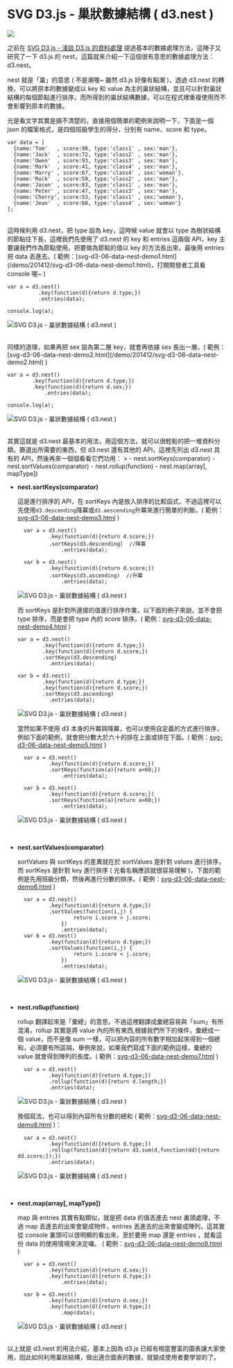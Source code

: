 # SVG D3.js - 巢狀數據結構 ( d3.nest )  

![](/img/articles/201412/svg-d3-06-data-nest.jpg#preview-img)

之前在 [SVG D3.js - 淺談 D3.js 的資料處理](http://www.oxxostudio.tw/articles/201411/svg-d3-01-data.html) 提過基本的數據處理方法，這陣子又研究了一下 d3.js 的 nest，這篇就來介紹一下這個很有意思的數據處理方法：d3.nest。

nest 就是「巢」的意思 ( 不是潮喔~ 雖然 d3.js 好像有點潮 )，透過 d3.nest 的轉換，可以將原本的數據變成以 key 和 value 為主的巢狀結構，並且可以針對巢狀結構的每個節點進行排序，而所得到的巢狀結構數據，可以在程式裡重複使用而不會影響到原本的數據。

光是看文字其實是搞不清楚的，直接用個簡單的範例來說明一下，下面是一個 json 的檔案格式，是四個班級學生的得分，分別有 name、score 和 type。

	var data = [
	  {name:'Tom'   , score:98, type:'class1' , sex:'man'},
	  {name:'Jack'  , score:72, type:'class2' , sex:'man'},
	  {name:'Owen'  , score:93, type:'class3' , sex:'man'},
	  {name:'Mark'  , score:41, type:'class4' , sex:'man'},
	  {name:'Marry' , score:67, type:'class4' , sex:'woman'},
	  {name:'Rock'  , score:59, type:'class2' , sex:'man'},
	  {name:'Jason' , score:83, type:'class1' , sex:'man'},
	  {name:'Peter' , score:47, type:'class3' , sex:'man'},
	  {name:'Cherry', score:53, type:'class1' , sex:'woman'},
	  {name:'Jean'  , score:68, type:'class4' , sex:'woman'}
	];

<br/>
這時候利用 d3.nest，把 type 設為 key，這時候 value 就會以 type 為樹狀結構的節點往下長，這裡我們先使用了 d3.nest 的 key 和 entries 這兩個 API，key 主要讓我們作為節點使用，把要做為節點的值以 key 的方法長出來，最後用 entries 把 data 丟進去。( 範例：[svg-d3-06-data-nest-demo1.html](/demo/201412/svg-d3-06-data-nest-demo1.html)，打開開發者工具看 console 喔~ )

	var a = d3.nest()
	          .key(function(d){return d.type;})
			  .entries(data); 

    console.log(a);

![SVG D3.js - 巢狀數據結構 ( d3.nest )](/img/articles/201412/20141206_1_02.jpg)

<br/>
同樣的道理，如果再把 sex 設為第二層 key，就會再依據 sex 長出一層。( 範例：[svg-d3-06-data-nest-demo2.html](/demo/201412/svg-d3-06-data-nest-demo2.html) )

	var a = d3.nest()
	        .key(function(d){return d.type;})
	        .key(function(d){return d.sex;})
			    .entries(data); 

    console.log(a);

![SVG D3.js - 巢狀數據結構 ( d3.nest )](/img/articles/201412/20141206_1_03.jpg)

<br/>
其實這就是 d3.nest 最基本的用法，用這個方法，就可以很輕鬆的把一堆資料分類，篩選出所需要的東西，但 d3.nest 還有其他的 API，這裡先列出 d3.nest 具有的 API，然後再來一個個看看它們功用：
>
- nest.sortKeys(comparator)
- nest.sortValues(comparator)
- nest.rollup(function)
- nest.map(array[, mapType])

<br/>

- **nest.sortKeys(comparator)**

	這是進行排序的 API，在 sortKeys 內是放入排序的比較函式，不過這裡可以先使用`d3.descending`降冪或`d3.aescending`升冪來進行簡單的判斷。( 範例：[svg-d3-06-data-nest-demo3.html](/demo/201412/svg-d3-06-data-nest-demo3.html) )

		var a = d3.nest()
		        .key(function(d){return d.score;})
		        .sortKeys(d3.descending)  //降冪
				    .entries(data);
	
		var b = d3.nest()
		        .key(function(d){return d.score;})
		        .sortKeys(d3.ascending)  //升冪
				    .entries(data); 

	![SVG D3.js - 巢狀數據結構 ( d3.nest )](/img/articles/201412/20141206_1_04.jpg)

	而 sortKeys 是針對所連接的值進行排序作業，以下面的例子來說，並不會把 type 排序，而是會把 type 內的 score 排序。( 範例：[svg-d3-06-data-nest-demo4.html](/demo/201412/svg-d3-06-data-nest-demo4.html) )

	  var a = d3.nest()
	          .key(function(d){return d.type;})
	          .key(function(d){return d.score;})
	          .sortKeys(d3.descending)
	  		    .entries(data);
  
	  var b = d3.nest()
	          .key(function(d){return d.type;})
	          .key(function(d){return d.score;})
	          .sortKeys(d3.ascending)
	  		    .entries(data); 

	![SVG D3.js - 巢狀數據結構 ( d3.nest )](/img/articles/201412/20141206_1_05.jpg)

	當然如果不使用 d3 本身的升冪與降冪，也可以使用自定義的方式進行排序，例如下面的範例，就會把分數大於六十的排在上面或排在下面。( 範例：[svg-d3-06-data-nest-demo5.html](/demo/201412/svg-d3-06-data-nest-demo5.html) )

		var a = d3.nest()
		        .key(function(d){return d.score;})
		        .sortKeys(function(a){return a<60;})
				    .entries(data);
	
		var b = d3.nest()
		        .key(function(d){return d.score;})
		        .sortKeys(function(a){return a>60;})
				    .entries(data); 

	![SVG D3.js - 巢狀數據結構 ( d3.nest )](/img/articles/201412/20141206_1_06.jpg)

<br/>

- **nest.sortValues(comparator)**

	sortValues 與 sortKeys 的差異就在於 sortValues 是針對 values 進行排序，而 sortKeys 是針對 key 進行排序 ( 光看名稱應該就很容易理解 )，下面的範例是先用班級分類，然後再進行分數的排序。( 範例：[svg-d3-06-data-nest-demo6.html](/demo/201412/svg-d3-06-data-nest-demo6.html) )

		var a = d3.nest()
		        .key(function(d){return d.type;})
		        .sortValues(function(i,j) { 
		        		return i.score > j.score;
		        	})
				    .entries(data);
		var b = d3.nest()
		        .key(function(d){return d.type;})
		        .sortValues(function(i,j) { 
		        		return i.score < j.score;
		        	})
				    .entries(data); 

	![SVG D3.js - 巢狀數據結構 ( d3.nest )](/img/articles/201412/20141206_1_07.jpg)

<br/>

- **nest.rollup(function)**

	rollup 翻譯起來是「彙總」的意思，不過這裡翻譯成彙總容易與「sum」有所混淆，rollup 其實是將 value 內的所有東西,根據我們所下的條件，彙總成一個 value，而不是像 sum 一樣，可以把內容的所有數字相加起來得到一個總和，必須要有所區隔，舉例來說，如果我們寫成下面的範例這樣，彙總的 value 就會得到陣列的長度。( 範例：[svg-d3-06-data-nest-demo7.html](/demo/201412/svg-d3-06-data-nest-demo7.html) )

		var a = d3.nest()
		        .key(function(d){return d.type;})
		        .rollup(function(d){return d.length;})
				.entries(data);

	![SVG D3.js - 巢狀數據結構 ( d3.nest )](/img/articles/201412/20141206_1_08.jpg)

	換個寫法，也可以得到內容所有分數的總和 ( 範例：[svg-d3-06-data-nest-demo8.html](/demo/201412/svg-d3-06-data-nest-demo8.html) )：

		var a = d3.nest()
		        .key(function(d){return d.type;})
		        .rollup(function(d){return d3.sum(d,function(dd){return dd.score;});})
				.entries(data);

	![SVG D3.js - 巢狀數據結構 ( d3.nest )](/img/articles/201412/20141206_1_09.jpg)


<br/>

- **nest.map(array[, mapType])**

	map 與 entries 其實有點類似，就是把 data 的值丟進去 nest 裏頭處理，不過 map 丟進去的出來會變成物件，entries 丟進去的出來會變成陣列，這其實從 console 裏頭可以很明顯的看出來，至於要用 map 還是 entries ，就看這份 data 的使用情境來決定囉。 ( 範例：[svg-d3-06-data-nest-demo9.html](/demo/201412/svg-d3-06-data-nest-demo9.html) )

		var a = d3.nest()
		        .key(function(d){return d.sex;})
		        .key(function(d){return d.type;})
				    .entries(data);
	
		var b = d3.nest()
		        .key(function(d){return d.sex;})
		        .key(function(d){return d.type;})
				    .map(data);

	![SVG D3.js - 巢狀數據結構 ( d3.nest )](/img/articles/201412/20141206_1_10.jpg)

<br/>
以上就是 d3.nest 的用法介紹，基本上因為 d3.js 已經有相當豐富的圖表讓大家使用，因此如何利用巢狀結構，做出適合圖表的數據，就變成使用者要學習的了。

